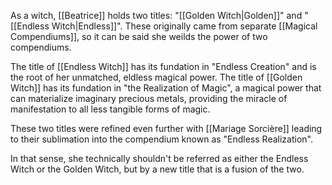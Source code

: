 As a witch, [[Beatrice]] holds two titles: "[[Golden Witch|Golden]]" and "[[Endless Witch|Endless]]".
These originally came from separate [[Magical Compendiums]], so it can be said she weilds the power of two compendiums.

The title of [[Endless Witch]] has its fundation in "Endless Creation" and is the root of her unmatched, eldless magical power.
The title of [[Golden Witch]] has its fundation in "the Realization of Magic", a magical power that can materialize imaginary precious metals, providing the miracle of manifestation to all less tangible forms of magic.

These two titles were refined even further with [[Mariage Sorcière]] leading to their sublimation into the compendium known as "Endless Realization".

In that sense, she technically shouldn't be referred as either the Endless Witch or the Golden Witch, but by a new title that is a fusion of the two.